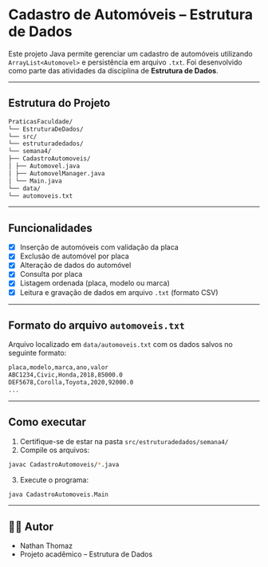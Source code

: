 # Cadastro de Automóveis – Estrutura de Dados

Este projeto Java permite gerenciar um cadastro de automóveis utilizando `ArrayList<Automovel>` e persistência em arquivo `.txt`. Foi desenvolvido como parte das atividades da disciplina de **Estrutura de Dados**.

---

## Estrutura do Projeto

```bash
PraticasFaculdade/
└── EstruturaDeDados/
└── src/
└── estruturadedados/
└── semana4/
├── CadastroAutomoveis/
│ ├── Automovel.java
│ ├── AutomovelManager.java
│ └── Main.java
└── data/
└── automoveis.txt
```

---

## Funcionalidades

- [x] Inserção de automóveis com validação da placa
- [x] Exclusão de automóvel por placa
- [x] Alteração de dados do automóvel
- [x] Consulta por placa
- [x] Listagem ordenada (placa, modelo ou marca)
- [x] Leitura e gravação de dados em arquivo `.txt` (formato CSV)

---

## Formato do arquivo `automoveis.txt`

Arquivo localizado em `data/automoveis.txt` com os dados salvos no seguinte formato:
```bash
placa,modelo,marca,ano,valor
ABC1234,Civic,Honda,2018,85000.0
DEF5678,Corolla,Toyota,2020,92000.0
...
```

---

## Como executar

1. Certifique-se de estar na pasta `src/estruturadedados/semana4/`
2. Compile os arquivos:

```bash
javac CadastroAutomoveis/*.java
```
3. Execute o programa:

```bash
java CadastroAutomoveis.Main
```

---

## 👨‍💻 Autor

- Nathan Thomaz
- Projeto acadêmico – Estrutura de Dados
